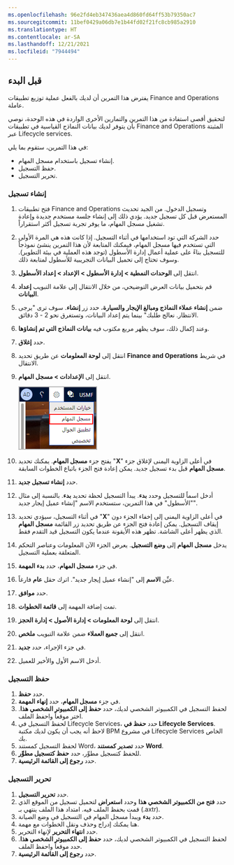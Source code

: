 ```yaml
---
ms.openlocfilehash: 96e2fd4eb347436aea4d860fd64ff53b79350ac7
ms.sourcegitcommit: 11bef0429a06db7e1b44fd02f21fc8cb985a2910
ms.translationtype: HT
ms.contentlocale: ar-SA
ms.lasthandoff: 12/21/2021
ms.locfileid: "7944494"
---
```

## <a name="before-you-begin"></a>قبل البدء
 يفترض هذا التمرين أن لديك بالفعل عملية توزيع تطبيقات Finance and Operations عاملة. 

لتحقيق أقصى استفادة من هذا التمرين والتمارين الأخرى الواردة في هذه الوحدة، نوصي بأن يتوفر لديك بيانات النماذج القياسية في تطبيقات Finance and Operations المثبتة عبر Lifecycle services. 

في هذا التمرين، ستقوم بما يلي:

- إنشاء تسجيل باستخدام مسجل المهام.
- حفظ التسجيل.
- تحرير التسجيل.


### <a name="create-a-recording"></a>إنشاء تسجيل
1.  فتح تطبيقات Finance and Operations وتسجيل الدخول. من الجيد تحديث المستعرض قبل كل تسجيل جديد. يؤدي ذلك إلى إنشاء جلسة مستخدم جديدة وإعادة تشغيل مسجل المهام، ما يوفر تجربة تسجيل أكثر استقراراً.
2.  حدد الشركة التي تود استخدامها في أثناء التسجيل. إذا كانت هذه هي المرة الأولى التي تستخدم فيها مسجل المهام، فيمكنك المتابعة لأن هذا التمرين ينشئ نموذجاً للتسجيل بناءً على عملية أعمال إدارة الأسطول (توجد هذه العملية في بيئة التطوير). وسوف تحتاج إلى تحميل البيانات التجريبية للأسطول لمتابعة ذلك.
3.  انتقل إلى **الوحدات النمطية > إدارة الأسطول > الإعداد > إعداد الأسطول**.
4.  قم بتحميل بيانات العرض التوضيحي، من خلال الانتقال إلى علامة التبويب **إعداد البيانات**.
5. ضمن **إنشاء عملاء النماذج ومبالغ الإيجار والسيارة**، حدد زر **إنشاء**. سوف ترى "يرجى الانتظار. نعالج طلبك" بينما يتم إعداد البيانات، وتستغرق نحو 2 - 3 دقائق.
6. وعند إكمال ذلك، سوف يظهر مربع مكتوب فيه **بيانات النماذج التي تم إنشاؤها**.
7. حدد **إغلاق**.
8.  انتقل إلى **لوحة المعلومات** عن طريق تحديد **Finance and Operations** في شريط الانتقال.
9.  انتقل إلى **الإعدادات > مسجل المهام**. 

    ![لقطة شاشة لخيار مسجل المهام ضمن الإعدادات.](../media/task-recorder.png)

8.  يفتح جزء **مسجل المهام**. يمكنك تحديد "**X**" في أعلى الزاوية اليمنى لإغلاق جزء **مسجل المهام** قبل بدء تسجيل جديد. يمكن إعادة فتح الجزء باتباع الخطوات السابقة.
9.  حدد **إنشاء تسجيل جديد**.
10. أدخل اسماً للتسجيل وحدد **بدء**. يبدأ التسجيل لحظة تحديد **بدء**. بالنسبة إلى مثال "الأسطول" في هذا التمرين، ستستخدم الاسم "إنشاء عميل إيجار جديد".
11. في أثناء التسجيل، سيؤدي تحديد "**X**" في أعلى الزاوية اليمنى إلى إخفاء الجزء دون إيقاف التسجيل. يمكن إعادة فتح الجزء عن طريق تحديد زر القائمة **مسجل المهام** الذي يظهر أعلى الشاشة. تظهر هذه الأيقونة عندما يكون التسجيل قيد التقدم فقط.
12. يدخل **مسجل المهام** إلى **وضع التسجيل**. يعرض الجزء الآن المعلومات وعناصر التحكم المتعلقة بعملية التسجيل. 
13. في جزء **مسجل المهام**، حدد **بدء المهمة**.
14. عيِّن **الاسم** إلى "إنشاء عميل إيجار جديد". اترك حقل **عام** فارغاً.
15. حدد **موافق**. 
16. تمت إضافة المهمة إلى **قائمة الخطوات**. 
17. انتقل إلى **لوحة المعلومات > إدارة الأصول > إدارة الحجز**.
18. انتقل إلى **جميع العملاء** ضمن علامة التبويب **ملخص**.
19. في جزء الإجراء، حدد **جديد**.
20. أدخل الاسم الأول والأخير للعميل.


### <a name="save-a-recording"></a>حفظ التسجيل
1.  حدد **حفظ**.
2.  في جزء **مسجل المهام**، حدد **إنهاء المهمة**. 
3.  لحفظ التسجيل في الكمبيوتر الشخصي لديك، حدد **حفظ إلى الكمبيوتر الشخصي هذا**. اختر موقعاً واحفظ الملف.
4.  لحفظ التسجيل في Lifecycle Services، حدد **حفظ في Lifecycle Services**. لاحظ أنه يجب أن يكون لديك مكتبة BPM في مشروع Lifecycle Services الخاص بك.
5.  لحفظ التسجيل كمستند Word، حدد **تصدير كمستند Word**.
6.  للحفظ كتسجيل مطوِّر، حدد **حفظ كتسجيل مطوِّر**.
7.  حدد **رجوع إلى القائمة الرئيسية**.


### <a name="edit-a-recording"></a>تحرير التسجيل
1.  حدد **تحرير التسجيل**.
2.  حدد **فتح من الكمبيوتر الشخصي هذا** وحدد **استعراض** لتحميل تسجيل من الموقع الذي قمت بحفظ الملف فيه. امتداد هذا الملف ينتهي بـ (.axtr).
3.  حدد **بدء** ويبدأ مسجل المهام في التسجيل في وضع الصيانة.
4.  هنا يمكنك إدراج وحذف ونقل الخطوات مع مهمة.
5.  حدد **انتهاء التحرير** لإنهاء التحرير.
6.  لحفظ التسجيل في الكمبيوتر الشخصي لديك، حدد **حفظ إلى الكمبيوتر الشخصي هذا**. حدد موقعاً واحفظ الملف.
7.  حدد **رجوع إلى القائمة الرئيسية**.

